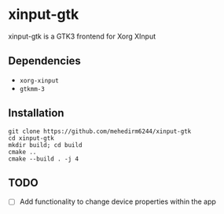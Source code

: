 # xinput-gtk
xinput-gtk is a GTK3 frontend for Xorg XInput

## Dependencies
- `xorg-xinput`
- `gtkmm-3`

## Installation
```
git clone https://github.com/mehedirm6244/xinput-gtk
cd xinput-gtk
mkdir build; cd build
cmake ..
cmake --build . -j 4
```

## TODO
- [ ] Add functionality to change device properties within the app
